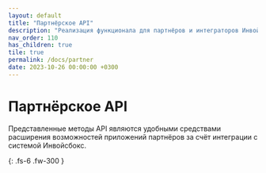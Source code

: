 ```yaml
---
layout: default
title: "Партнёрское API"
description: "Реализация функционала для партнёров и интеграторов Инвойсбокс"
nav_order: 110
has_children: true
tile: true
permalink: /docs/partner
date: 2023-10-26 00:00:00 +0300
---
```


# Партнёрское API

Представленные методы API являются удобными средствами расширения возможностей приложений
партнёров за счёт интеграции с системой Инвойсбокс.


{: .fs-6 .fw-300 }
